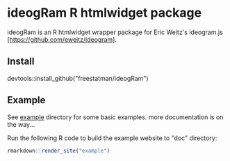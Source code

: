 # ideogRam R htmlwidget package

ideogRam is an R htmlwidget wrapper package for Eric Weitz's ideogram.js [https://github.com/eweitz/ideogram].

## Install

devtools::install_github("freestatman/ideogRam")

## Example

See [example](https://github.com/freestatman/ideogRam/blob/master/example/ideogRam_examples.R) directory for some basic examples. more documentation is on the way...

Run the following R code to build the example website to "doc" directory:

```r
rmarkdown::render_site("example")
```
